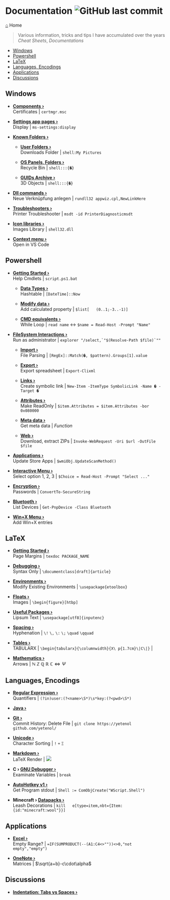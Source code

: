 # Documentation ![GitHub last commit](https://img.shields.io/github/last-commit/yetenol/doc?color=white)
[⌂](README.md) Home
> Various information, tricks and tips I have accumulated over the years  
> _Cheat Sheets_, _Documentations_
- [Windows](#windows)
- [Powershell](#powershell)
- [LaTeX](#latex)
- [Languages, Encodings](#languages-encodings)
- [Applications](#applications)
- [Discussions](#discussions)

## Windows

- **[Components ›](windows/components.md)**  
    Certificates | `certmgr.msc`

- **[Settings app pages ›](windows/settings.md)**  
    Display | `ms-settings:display`

- **[Known Folders ›](windows/known-folders/known-folders.md)**  

    - **[User Folders ›](windows/known-folders/user-folders.md)**  
        Downloads Folder | `shell:My Pictures`

    - **[OS Panels, Folders ›](windows/known-folders/guids.md)**  
        Recycle Bin | `shell:::{�}`

    - **[GUIDs Archive ›](windows/known-folders/guids-archive.md)**  
        3D Objects | `shell:::{�}`

- **[Dll commands ›](windows/dll.md)**  
    Neue Verknüpfung anlegen | `rundll32 appwiz.cpl,NewLinkHere`

- **[Troubleshooters ›](windows/troubleshooters.md)**  
    Printer Troubleshooter | `msdt -id PrinterDiagnosticmsdt`

- **[Icon libraries ›](windows/icons.md)**  
    Images Library | `shell32.dll`

- **[Context menu ›](windows/context-menu.md)**  
    Open in VS Code


## Powershell

- **[Getting Started ›](powershell/basics/basics.md)**  
    Help Cmdlets | `script.ps1.bat`

    - **[Data Types ›](powershell/basics/data-types.md)**  
        Hashtable | `[DateTime]::Now`

    - **[Modify data ›](powershell/basics/modify.md)**  
        Add calculated property | `$list[	(0..1;-3..-1)]`

    - **[CMD equivalents ›](powershell/basics/cmd-equivalents.md)**  
        While Loop | `read name` <-> `$name = Read-Host -Prompt "Name"`

- **[FileSystem Interactions ›](powershell/filesystem/filesystem.md)**  
    Run as administrator | ``explorer "/select,`"$(Resolve-Path $file)`""``

    - **[Import ›](powershell/filesystem/import.md)**  
        File Parsing | `[RegEx]::Match(�, $pattern).Groups[1].value`

    - **[Export ›](powershell/filesystem/export.md)**  
        Export spreadsheet | `Export-Clixml`

    - **[Links ›](powershell/filesystem/links.md)**  
        Create symbolic link | `New-Item -ItemType SymbolicLink -Name � -Target �`

    - **[Attributes ›](powershell/filesystem/attributes.md)**  
        Make ReadOnly | `$item.Attributes = $item.Attributes -bor 0x080000`

    - **[Meta data ›](powershell/filesystem/metadata.md)**  
        Get meta data | _Function_

    - **[Web ›](powershell/filesystem/web.md)**  
        Download, extract ZIPs | `Invoke-WebRequest -Uri $url -OutFile $file`

- **[Applications ›](powershell/applications.md)**  
    Update Store Apps | `$wmiObj.UpdateScanMethod()`

- **[Interactive Menu ›](powershell/menu.md)**  
    Select option 1, 2, 3 | `$Choice = Read-Host -Prompt "Select ..."`

- **[Encryption ›](powershell/encryption.md)**  
    Passwords | `ConvertTo-SecureString`

- **[Bluetooth ›](powershell/bluetooth.md)**  
    List Devices | `Get-PnpDevice -Class Bluetooth`

- **[Win+X Menu ›](windows/win-x.md)**  
    Add Win+X entries


## LaTeX

- **[Getting Started ›](latex/latex.md)**  
    Page Margins | `texdoc PACKAGE_NAME`

- **[Debugging ›](latex/debugging.md)**  
    Syntax Only | `\documentclass[draft]{article}`

- **[Environments ›](latex/environments.md)**  
    Modify Existing Environments | `\usepackage{etoolbox}`

- **[Floats ›](latex/floats.md)**  
    Images | `\begin{figure}[htbp]`

- **[Useful Packages ›](latex/packages.md)**  
    Lipsum Text | `\usepackage[utf8]{inputenc}`

- **[Spacing ›](latex/spacing.md)**  
    Hyphenation | `\!` `\,` `\:` `\;` `\quad` `\qquad`

- **[Tables ›](latex/tables.md)**  
    TABULARX | `\begin{tabularx}{\columnwidth}{X\
p{1.7cm}\|C\|}` |
- **[Mathematics ›](latex/symbols.md)**  
    Arrows | $\mathbb{N\ Z\ Q\ R\ C} \iff \Psi$


## Languages, Encodings

- **[Regular Expression ›](languages/regex.md)**  
    Quantifiers | `(?in)user:(?<name>\S*)\s*key:(?<pwd>\S*)`

- **[Java ›](languages/java.md)**  

- **[Git ›](languages/git.md)**  
    Commit History: Delete File | `git clone https://yetenol	github.com/yetenol/`

- **[Unicode ›](languages/unicode.md)**  
    Character Sorting | `!` `+` `Ξ`

- **[Markdown ›](languages/markdown.md)**  
    LaTeX Render | <img src="https://render.githubusercontent.com/render/math?math=e^{i\pi}=-1">

- **C › [GNU Debugger ›](languages/gdb.md)**  
    Examinate Variables | `break`


- **[AutoHotkey v1 ›](languages/autohotkey.md)**  
    Get Program stdout | `Shell := ComObjCreate("WScript.Shell")`

- **Minecraft › [Datapacks ›](languages/minecraft.md)**  
    Leash Decorations | `kill 	e[type=item,nbt={Item:{id:"minecraft:wool"}}]`


## Applications

- **[Excel ›](apps/excel.md)**  
    Empty Range? | `=IF(SUMPRODUCT(--(A1:C4<>""))<>0,"not empty","empty")`

- **[OneNote ›](apps/onenote.md)**  
    Matrices | $\sqrt{a+b}-c\cdot\alpha$


## Discussions

- **[Indentation: Tabs vs Spaces ›](discussion/indentation.md)**  